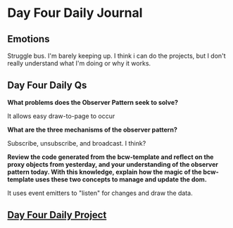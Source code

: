 # Day Four Daily Journal

## Emotions

Struggle bus. I'm barely keeping up. I think i can do the projects, but I don't really understand what I'm doing or why it works.

## Day Four Daily Qs

**What problems does the Observer Pattern seek to solve?**

It allows easy draw-to-page to occur

**What are the three mechanisms of the observer pattern?**

Subscribe, unsubscribe, and broadcast. I think?

**Review the code generated from the bcw-template and reflect on the proxy objects from yesterday, and your understanding of the observer pattern today. With this knowledge, explain how the magic of the bcw-template uses these two concepts to manage and update the dom.**

It uses event emitters to "listen" for changes and draw the data.

## [Day Four Daily Project](https://github.com/ashley-herrera/sporting-goods)
